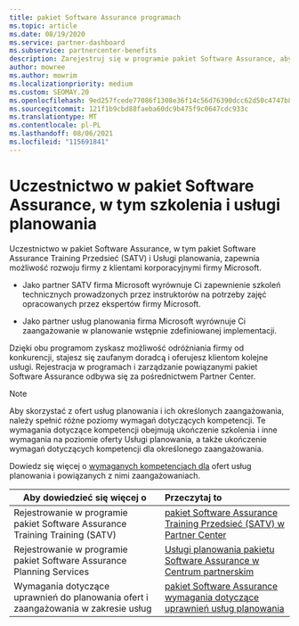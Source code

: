 ```yaml
---
title: pakiet Software Assurance programach
ms.topic: article
ms.date: 08/19/2020
ms.service: partner-dashboard
ms.subservice: partnercenter-benefits
description: Zarejestruj się w programie pakiet Software Assurance, aby tworzyć firmy i uzyskać kompensatę dostarczania szkoleń i planowania klientom korporacyjnym.
author: mowree
ms.author: mowrim
ms.localizationpriority: medium
ms.custom: SEOMAY.20
ms.openlocfilehash: 9ed257fcede77086f1308e36f14c56d76390dcc62d50c4747b83b5a1ca3a6790
ms.sourcegitcommit: 121f1b9cbd88faeba60dc9b475f9c0647cdc933c
ms.translationtype: MT
ms.contentlocale: pl-PL
ms.lasthandoff: 08/06/2021
ms.locfileid: "115691841"
---
```

# <a name="participate-in-software-assurance-programs-including-training-vouchers-and-planning-services"></a>Uczestnictwo w pakiet Software Assurance, w tym szkolenia i usługi planowania

Uczestnictwo w pakiet Software Assurance, w tym pakiet Software Assurance Training Przedsieć (SATV) i Usługi planowania, zapewnia możliwość rozwoju firmy z klientami korporacyjnymi firmy Microsoft. 

- Jako partner SATV firma Microsoft wyrównuje Ci zapewnienie szkoleń technicznych prowadzonych przez instruktorów na potrzeby zajęć opracowanych przez ekspertów firmy Microsoft. 

- Jako partner usług planowania firma Microsoft wyrównuje Ci zaangażowanie w planowanie wstępnie zdefiniowanej implementacji. 

Dzięki obu programom zyskasz możliwość odróżniania firmy od konkurencji, stajesz się zaufanym doradcą i oferujesz klientom kolejne usługi. Rejestracja w programach i zarządzanie powiązanymi pakiet Software Assurance odbywa się za pośrednictwem Partner Center.

> [!NOTE]
> Aby skorzystać z ofert usług planowania i ich określonych zaangażowania, należy spełnić różne poziomy wymagań dotyczących kompetencji. Te wymagania dotyczące kompetencji obejmują ukończenie szkolenia i inne wymagania na poziomie oferty Usługi planowania, a także ukończenie wymagań dotyczących kompetencji dla określonego zaangażowania.  
>
> Dowiedz się więcej o [wymaganych kompetencjach dla](software-assurance-dps-requirements.md) ofert usług planowania i powiązanych z nimi zaangażowaniach.


|**Aby dowiedzieć się więcej o**   |**Przeczytaj to**   |
|--------------------------|:------------------|
|Rejestrowanie w programie pakiet Software Assurance Training Training (SATV)  | [pakiet Software Assurance Training Przedsieć (SATV) w Partner Center](software-assurance-satv.md)|
|Rejestrowanie w programie pakiet Software Assurance Planning Services | [Usługi planowania pakietu Software Assurance w Centrum partnerskim](software-assurance-dps.md) |
|Wymagania dotyczące uprawnień do planowania ofert i zaangażowania w zakresie usług  | [pakiet Software Assurance wymagania dotyczące uprawnień usług planowania](software-assurance-dps-requirements.md)  |